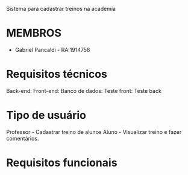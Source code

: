 Sistema para cadastrar treinos na academia

# MEMBROS
- Gabriel Pancaldi - RA:1914758


# Requisitos técnicos
Back-end:
Front-end:
Banco de dados:
Teste front:
Teste back

# Tipo de usuário

Professor - Cadastrar treino de alunos
Aluno - Visualizar treino e fazer comentários.

# Requisitos funcionais
